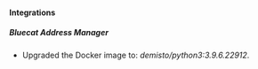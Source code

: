 #### Integrations
##### Bluecat Address Manager
- Upgraded the Docker image to: *demisto/python3:3.9.6.22912*.

